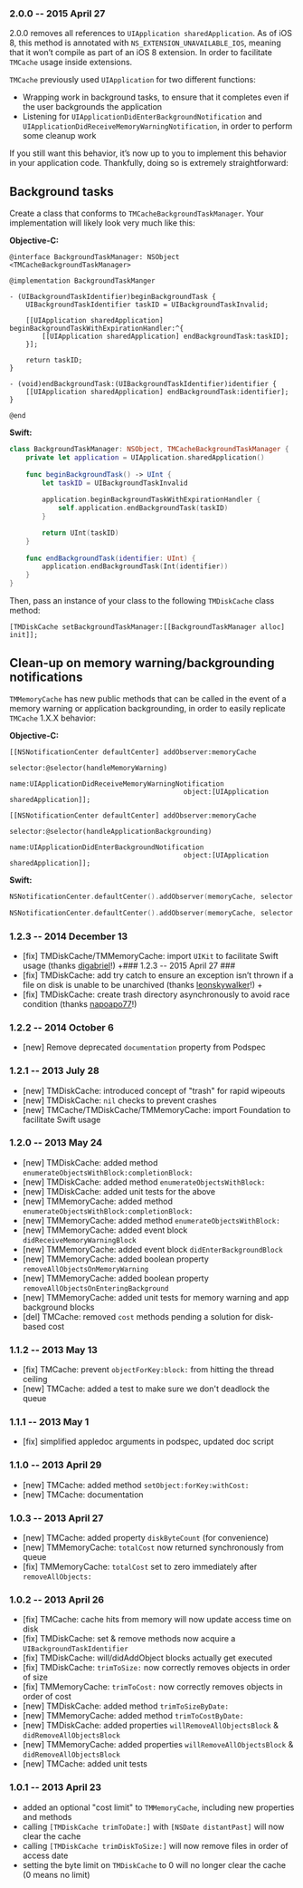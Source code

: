### 2.0.0 -- 2015 April 27 ###

2.0.0 removes all references to `UIApplication sharedApplication`. As of iOS 8, this method is annotated with `NS_EXTENSION_UNAVAILABLE_IOS`, meaning that it won’t compile as part of an iOS 8 extension. In order to facilitate `TMCache` usage inside extensions.

`TMCache` previously used `UIApplication` for two different functions:

* Wrapping work in background tasks, to ensure that it completes even if the user backgrounds the application
* Listening for `UIApplicationDidEnterBackgroundNotification` and `UIApplicationDidReceiveMemoryWarningNotification`, in order to perform some cleanup work

If you still want this behavior, it’s now up to you to implement this behavior in your application code. Thankfully, doing so is extremely straightforward:

## Background tasks

Create a class that conforms to `TMCacheBackgroundTaskManager`. Your implementation will likely look very much like this:

**Objective-C:**
```objc
@interface BackgroundTaskManager: NSObject <TMCacheBackgroundTaskManager>

@implementation BackgroundTaskManger

- (UIBackgroundTaskIdentifier)beginBackgroundTask {
    UIBackgroundTaskIdentifier taskID = UIBackgroundTaskInvalid;

    [[UIApplication sharedApplication] beginBackgroundTaskWithExpirationHandler:^{
        [[UIApplication sharedApplication] endBackgroundTask:taskID];
    }];

    return taskID;
}

- (void)endBackgroundTask:(UIBackgroundTaskIdentifier)identifier {
    [[UIApplication sharedApplication] endBackgroundTask:identifier];
}

@end
```

**Swift:**
```swift
class BackgroundTaskManager: NSObject, TMCacheBackgroundTaskManager {
    private let application = UIApplication.sharedApplication()
    
    func beginBackgroundTask() -> UInt {
        let taskID = UIBackgroundTaskInvalid
        
        application.beginBackgroundTaskWithExpirationHandler {
            self.application.endBackgroundTask(taskID)
        }

        return UInt(taskID)
    }
    
    func endBackgroundTask(identifier: UInt) {
        application.endBackgroundTask(Int(identifier))
    }
}

```

Then, pass an instance of your class to the following `TMDiskCache` class method:

```objc
[TMDiskCache setBackgroundTaskManager:[[BackgroundTaskManager alloc] init]];
```

## Clean-up on memory warning/backgrounding notifications

`TMMemoryCache` has new public methods that can be called in the event of a memory warning or application backgrounding, in order to easily replicate `TMCache` 1.X.X behavior:

**Objective-C:**
```objc
[[NSNotificationCenter defaultCenter] addObserver:memoryCache
                                         selector:@selector(handleMemoryWarning)        
                                             name:UIApplicationDidReceiveMemoryWarningNotification     
                                           object:[UIApplication sharedApplication]];

[[NSNotificationCenter defaultCenter] addObserver:memoryCache
                                         selector:@selector(handleApplicationBackgrounding)        
                                             name:UIApplicationDidEnterBackgroundNotification     
                                           object:[UIApplication sharedApplication]];
```

**Swift:**
```swift
NSNotificationCenter.defaultCenter().addObserver(memoryCache, selector: "handleMemoryWarning", name: UIApplicationDidReceiveMemoryWarningNotification, object: UIApplication.sharedApplication())

NSNotificationCenter.defaultCenter().addObserver(memoryCache, selector: "handleApplicationBackgrounding", name: UIApplicationDidEnterBackgroundNotification, object: UIApplication.sharedApplication())
```

### 1.2.3 -- 2014 December 13 ###
         
- [fix] TMDiskCache/TMMemoryCache: import `UIKit` to facilitate Swift usage (thanks [digabriel](https://github.com/tumblr/TMCache/pull/57)!)       +### 1.2.3 -- 2015 April 27 ###
- [fix] TMDiskCache: add try catch to ensure an exception isn’t thrown if a file on disk is unable to be unarchived (thanks [leonskywalker](https://github.com/tumblr/TMCache/pull/62)!)       +
- [fix] TMDiskCache: create trash directory asynchronously to avoid race condition (thanks [napoapo77](https://github.com/tumblr/TMCache/pull/68)!)

### 1.2.2 -- 2014 October 6 ###

- [new] Remove deprecated `documentation` property from Podspec

### 1.2.1 -- 2013 July 28 ###

- [new] TMDiskCache: introduced concept of "trash" for rapid wipeouts
- [new] TMDiskCache: `nil` checks to prevent crashes
- [new] TMCache/TMDiskCache/TMMemoryCache: import Foundation to facilitate Swift usage

### 1.2.0 -- 2013 May 24 ###

- [new] TMDiskCache: added method `enumerateObjectsWithBlock:completionBlock:`
- [new] TMDiskCache: added method `enumerateObjectsWithBlock:`
- [new] TMDiskCache: added unit tests for the above
- [new] TMMemoryCache: added method `enumerateObjectsWithBlock:completionBlock:`
- [new] TMMemoryCache: added method `enumerateObjectsWithBlock:`
- [new] TMMemoryCache: added event block `didReceiveMemoryWarningBlock`
- [new] TMMemoryCache: added event block `didEnterBackgroundBlock`
- [new] TMMemoryCache: added boolean property `removeAllObjectsOnMemoryWarning`
- [new] TMMemoryCache: added boolean property `removeAllObjectsOnEnteringBackground`
- [new] TMMemoryCache: added unit tests for memory warning and app background blocks
- [del] TMCache: removed `cost` methods pending a solution for disk-based cost


### 1.1.2 -- 2013 May 13 ###

- [fix] TMCache: prevent `objectForKey:block:` from hitting the thread ceiling
- [new] TMCache: added a test to make sure we don't deadlock the queue


### 1.1.1 -- 2013 May 1 ###

- [fix] simplified appledoc arguments in podspec, updated doc script


### 1.1.0 -- 2013 April 29 ###

- [new] TMCache: added method `setObject:forKey:withCost:`
- [new] TMCache: documentation


### 1.0.3 -- 2013 April 27 ###

- [new] TMCache: added property `diskByteCount` (for convenience)
- [new] TMMemoryCache: `totalCost` now returned synchronously from queue
- [fix] TMMemoryCache: `totalCost` set to zero immediately after `removeAllObjects:`


### 1.0.2 -- 2013 April 26 ###

- [fix] TMCache: cache hits from memory will now update access time on disk
- [fix] TMDiskCache: set & remove methods now acquire a `UIBackgroundTaskIdentifier`
- [fix] TMDiskCache: will/didAddObject blocks actually get executed
- [fix] TMDiskCache: `trimToSize:` now correctly removes objects in order of size
- [fix] TMMemoryCache: `trimToCost:` now correctly removes objects in order of cost
- [new] TMDiskCache: added method `trimToSizeByDate:`
- [new] TMMemoryCache: added method `trimToCostByDate:`
- [new] TMDiskCache: added properties `willRemoveAllObjectsBlock` & `didRemoveAllObjectsBlock`
- [new] TMMemoryCache: added properties `willRemoveAllObjectsBlock` & `didRemoveAllObjectsBlock`
- [new] TMCache: added unit tests


### 1.0.1 -- 2013 April 23 ###

- added an optional "cost limit" to `TMMemoryCache`, including new properties and methods
- calling `[TMDiskCache trimToDate:]` with `[NSDate distantPast]` will now clear the cache
- calling `[TMDiskCache trimDiskToSize:]` will now remove files in order of access date
- setting the byte limit on `TMDiskCache` to 0 will no longer clear the cache (0 means no limit)
